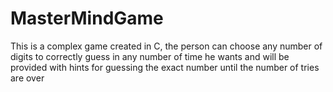 # MasterMindGame
This is a complex game created in C, the person can choose any number of digits to correctly guess in any number of time he wants and will be provided with hints for guessing the exact number until the number of tries are over 
